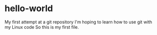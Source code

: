 # hello-world
My first attempt at a git repository
I'm hoping to learn how to use git with my Linux code
So this is my first file. 
